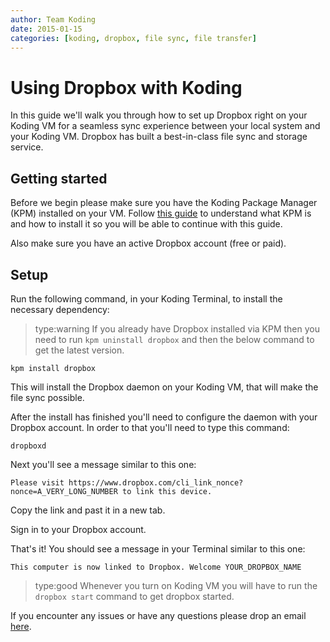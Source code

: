 ```yaml
---
author: Team Koding
date: 2015-01-15
categories: [koding, dropbox, file sync, file transfer]
---
```


# Using Dropbox with Koding

In this guide we'll walk you through how to set up Dropbox right on your Koding VM for a seamless sync experience between your local system and your Koding VM. Dropbox has built a best-in-class file sync and storage service.

## Getting started

Before we begin please make sure you have the Koding Package Manager (KPM) installed on your VM. Follow [this guide](http://learn.koding.com/kpm) to understand what KPM is and how to install it so you will be able to continue with this guide.

Also make sure you have an active Dropbox account (free or paid).

## Setup

Run the following command, in your Koding Terminal, to install the necessary dependency:

> type:warning
> If you already have Dropbox installed via KPM then you need to run `kpm uninstall dropbox` and then the below command to get the latest version.

```
kpm install dropbox
```

This will install the Dropbox daemon on your Koding VM, that will make the file sync possible.

After the install has finished you'll need to configure the daemon with your Dropbox account. In order to that you'll need to type this command:

```
dropboxd
```

Next you'll see a message similar to this one:

```
Please visit https://www.dropbox.com/cli_link_nonce?nonce=A_VERY_LONG_NUMBER to link this device.
```

Copy the link and past it in a new tab.

Sign in to your Dropbox account.

That's it! You should see a message in your Terminal similar to this one:

```
This computer is now linked to Dropbox. Welcome YOUR_DROPBOX_NAME
```
> type:good
> Whenever you turn on Koding VM you will have to run the `dropbox start` command to get dropbox started.

If you encounter any issues or have any questions please drop an email [here](mailto:support@koding.com).
